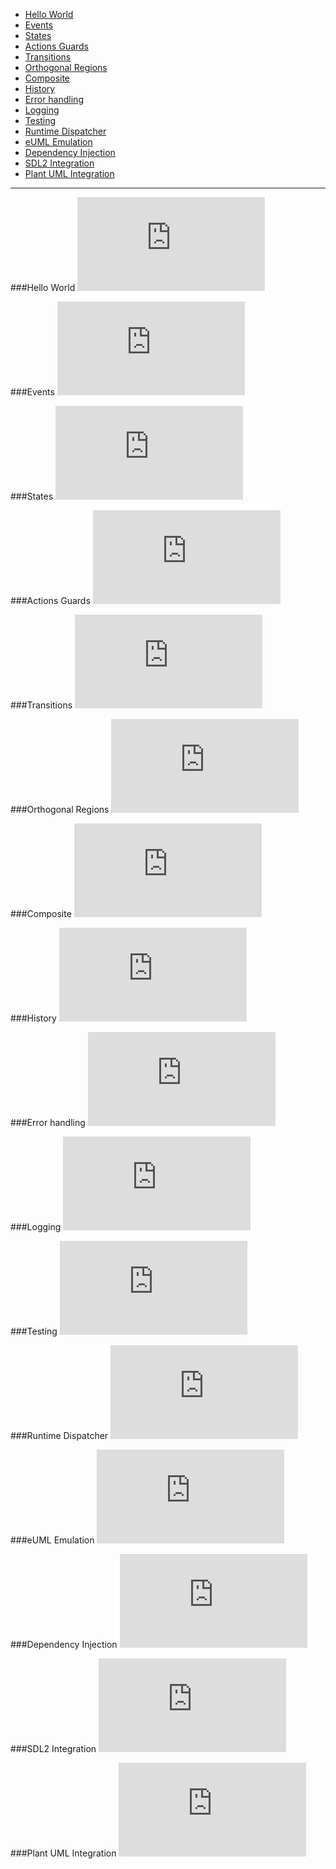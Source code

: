 * [Hello World](#hello-world)
* [Events](#events)
* [States](#states)
* [Actions Guards](#actions-guards)
* [Transitions](#transitions)
* [Orthogonal Regions](#orthogonal-regions)
* [Composite](#composite)
* [History](#history)
* [Error handling](#error-handling)
* [Logging](#logging)
* [Testing](#testing)
* [Runtime Dispatcher](#runtime-dispatcher)
* [eUML Emulation](#euml-emulation)
* [Dependency Injection](#dependency-injection)
* [SDL2 Integration](#sdl2-integration)
* [Plant UML Integration](#plant-uml-integration)

---

###Hello World
![CPP](https://raw.githubusercontent.com/boost-experimental/msm-lite/master/example/hello_world.cpp)

###Events
![CPP](https://raw.githubusercontent.com/boost-experimental/msm-lite/master/example/events.cpp)

###States
![CPP](https://raw.githubusercontent.com/boost-experimental/msm-lite/master/example/states.cpp)

###Actions Guards
![CPP](https://raw.githubusercontent.com/boost-experimental/msm-lite/master/example/actions_guards.cpp)

###Transitions
![CPP](https://raw.githubusercontent.com/boost-experimental/msm-lite/master/example/transitions.cpp)

###Orthogonal Regions
![CPP](https://raw.githubusercontent.com/boost-experimental/msm-lite/master/example/orthogonal_regions.cpp)

###Composite
![CPP](https://raw.githubusercontent.com/boost-experimental/msm-lite/master/example/composite.cpp)

###History
![CPP](https://raw.githubusercontent.com/boost-experimental/msm-lite/master/example/history.cpp)

###Error handling
![CPP](https://raw.githubusercontent.com/boost-experimental/msm-lite/master/example/error_handling.cpp)

###Logging
![CPP](https://raw.githubusercontent.com/boost-experimental/msm-lite/master/example/logging.cpp)

###Testing
![CPP](https://raw.githubusercontent.com/boost-experimental/msm-lite/master/example/testing.cpp)

###Runtime Dispatcher
![CPP](https://raw.githubusercontent.com/boost-experimental/msm-lite/master/example/dispatch_table.cpp)

###eUML Emulation
![CPP](https://raw.githubusercontent.com/boost-experimental/msm-lite/master/example/euml_emulation.cpp)

###Dependency Injection
![CPP](https://raw.githubusercontent.com/boost-experimental/msm-lite/master/example/dependency_injection.cpp)

###SDL2 Integration
![CPP](https://raw.githubusercontent.com/boost-experimental/msm-lite/master/example/sdl2.cpp)

###Plant UML Integration
![CPP](https://raw.githubusercontent.com/boost-experimental/msm-lite/master/example/plant_uml.cpp)

